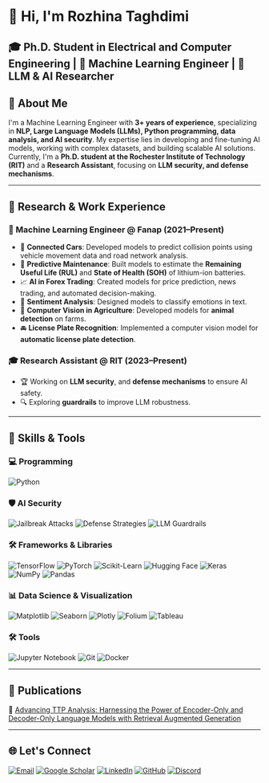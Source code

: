 # 👋 Hi, I'm Rozhina Taghdimi  

## 🎓 Ph.D. Student in Electrical and Computer Engineering | 🧠 Machine Learning Engineer | 🤖 LLM & AI Researcher  

## 🔹 About Me  
I'm a Machine Learning Engineer with **3+ years of experience**, specializing in **NLP, Large Language Models (LLMs), Python programming, data analysis, and AI security**.  My expertise lies in developing and fine-tuning AI models, working with complex datasets, and building scalable AI solutions.  Currently, I'm a **Ph.D. student at the Rochester Institute of Technology (RIT)** and a **Research Assistant**, focusing on **LLM security, and defense mechanisms**.  

---

## 🔹 Research & Work Experience  

### 🏢 Machine Learning Engineer @ Fanap (2021–Present)  
- 🚗 **Connected Cars**: Developed models to predict collision points using vehicle movement data and road network analysis.  
- 🔋 **Predictive Maintenance**: Built models to estimate the **Remaining Useful Life (RUL)** and **State of Health (SOH)** of lithium-ion batteries.  
- 📈 **AI in Forex Trading**: Created models for price prediction, news trading, and automated decision-making.  
- 💬 **Sentiment Analysis**: Designed models to classify emotions in text.  
- 🐄 **Computer Vision in Agriculture**: Developed models for **animal detection** on farms.  
- 🚘 **License Plate Recognition**: Implemented a computer vision model for **automatic license plate detection**.  

### 🎓 Research Assistant @ RIT (2023–Present)  
- 🏆 Working on **LLM security**, and **defense mechanisms** to ensure AI safety.  
- 🔍 Exploring **guardrails** to improve LLM robustness.  

---

## 🔹 Skills & Tools  

### 💻 Programming  
![Python](https://img.shields.io/badge/Python-%233776AB.svg?style=for-the-badge&logo=python&logoColor=white)  

### 🛡 AI Security  
![Jailbreak Attacks](https://img.shields.io/badge/Jailbreak_Attacks-%23FF0000.svg?style=for-the-badge&logo=hackthebox&logoColor=white)  ![Defense Strategies](https://img.shields.io/badge/Defense_Strategies-%23008C76.svg?style=for-the-badge&logo=shield&logoColor=white)  ![LLM Guardrails](https://img.shields.io/badge/LLM_Guardrails-%23004AAD.svg?style=for-the-badge&logo=openai&logoColor=white)  

### 🛠 Frameworks & Libraries  
![TensorFlow](https://img.shields.io/badge/TensorFlow-%23FF6F00.svg?style=for-the-badge&logo=tensorflow&logoColor=white)  ![PyTorch](https://img.shields.io/badge/PyTorch-%23EE4C2C.svg?style=for-the-badge&logo=pytorch&logoColor=white)  ![Scikit-Learn](https://img.shields.io/badge/Scikit_Learn-%23F7931E.svg?style=for-the-badge&logo=scikitlearn&logoColor=white)  ![Hugging Face](https://img.shields.io/badge/Hugging_Face-%23FFCC4D.svg?style=for-the-badge&logo=huggingface&logoColor=white)  ![Keras](https://img.shields.io/badge/Keras-%23D00000.svg?style=for-the-badge&logo=keras&logoColor=white)  ![NumPy](https://img.shields.io/badge/NumPy-%23013243.svg?style=for-the-badge&logo=numpy&logoColor=white)  ![Pandas](https://img.shields.io/badge/Pandas-%23150458.svg?style=for-the-badge&logo=pandas&logoColor=white)  

### 📊 Data Science & Visualization  
![Matplotlib](https://img.shields.io/badge/Matplotlib-%23ff5722.svg?style=for-the-badge&logo=python&logoColor=white)  ![Seaborn](https://img.shields.io/badge/Seaborn-%234E8EE8.svg?style=for-the-badge&logo=python&logoColor=white)  ![Plotly](https://img.shields.io/badge/Plotly-%231E88E5.svg?style=for-the-badge&logo=plotly&logoColor=white)  ![Folium](https://img.shields.io/badge/Folium-%234EAA25.svg?style=for-the-badge&logo=python&logoColor=white)  ![Tableau](https://img.shields.io/badge/Tableau-%23E97627.svg?style=for-the-badge&logo=tableau&logoColor=white)  

### 🛠 Tools  
![Jupyter Notebook](https://img.shields.io/badge/Jupyter-%23F37626.svg?style=for-the-badge&logo=jupyter&logoColor=white)  ![Git](https://img.shields.io/badge/Git-%23F05032.svg?style=for-the-badge&logo=git&logoColor=white)  ![Docker](https://img.shields.io/badge/Docker-%232496ED.svg?style=for-the-badge&logo=docker&logoColor=white)  

---

## 🔹 Publications  
📄 [Advancing TTP Analysis: Harnessing the Power of Encoder-Only and Decoder-Only Language Models with Retrieval Augmented Generation](https://arxiv.org/abs/2401.00280)  

---

## 🌐 Let's Connect  
[![Email](https://img.shields.io/badge/Email-D14836?style=for-the-badge&logo=gmail&logoColor=white)](mailto:rozhi.taghdimi@gmail.com)  [![Google Scholar](https://img.shields.io/badge/Scholar-4285F4?style=for-the-badge&logo=googlescholar&logoColor=white)](https://scholar.google.com/citations?user=oFcncUUAAAAJ&hl=en)  [![LinkedIn](https://img.shields.io/badge/LinkedIn-0077B5?style=for-the-badge&logo=linkedin&logoColor=white)](https://www.linkedin.com/in/rozhina-taghdimi/)  [![GitHub](https://img.shields.io/badge/GitHub-181717?style=for-the-badge&logo=github&logoColor=white)](https://github.com/rozhix)  [![Discord](https://img.shields.io/badge/Discord-5865F2?style=for-the-badge&logo=discord&logoColor=white)](https://discordapp.com/users/rozhix#6571)  

